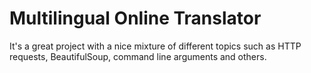 # Multilingual Online Translator
 
It's a great project with a nice mixture of different topics such as HTTP requests, BeautifulSoup, command line arguments and others.
